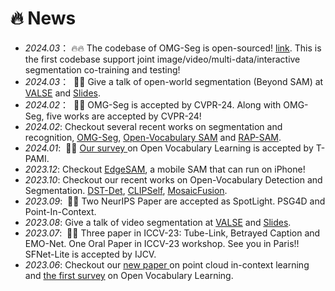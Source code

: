 # 🔥 News
- *2024.03*： 🔥🔥 The codebase of OMG-Seg is open-sourced! [link](https://github.com/lxtGH/OMG-Seg). This is the first codebase support joint image/video/multi-data/interactive segmentation co-training and testing!
- *2024.03*： &nbsp;🎉🎉 Give a talk of open-world segmentation (Beyond SAM) at [VALSE](http://valser.org/) and [Slides](../../project/paper_local/xiangtai_valse_talk_3_20_2024.pdf).
- *2024.02*： &nbsp;🎉🎉 OMG-Seg is accepted by CVPR-24. Along with OMG-Seg, five works are accepted by CVPR-24!
- *2024.02*: Checkout several recent works on segmentation and recognition, [OMG-Seg](https://arxiv.org/abs/2401.10229), [Open-Vocabulary SAM](https://arxiv.org/abs/2401.02955) and [RAP-SAM](https://arxiv.org/abs/2401.10228).
- *2024.01*: &nbsp;🎉🎉 <a href="https://arxiv.org/abs/2306.15880"> Our survey </a> on Open Vocabulary Learning is accepted by T-PAMI.
- *2023.12*: Checkout [EdgeSAM](https://arxiv.org/abs/2312.06660), a mobile SAM that can run on iPhone! 
- *2023.10*: Checkout our recent works on Open-Vocabulary Detection and Segmentation. [DST-Det](https://arxiv.org/abs/2310.01393), [CLIPSelf](https://arxiv.org/abs/2310.01403), [MosaicFusion](https://arxiv.org/abs/2309.13042).
- *2023.09*: &nbsp;🎉🎉 Two NeurIPS Paper are accepted as SpotLight. PSG4D and Point-In-Context.
- *2023.08*: Give a talk of video segmentation at [VALSE](http://valser.org/) and [Slides](../../project/paper_local/talk-valse-8-30-2023.pdf).
- *2023.07*: &nbsp;🎉🎉 Three paper in ICCV-23: Tube-Link, Betrayed Caption and EMO-Net. One Oral Paper in ICCV-23 workshop. See you in Paris!!  SFNet-Lite is accepted by IJCV.
- *2023.06*: Checkout our <a href="https://arxiv.org/abs/2306.08659"> new paper </a> on point cloud in-context learning and <a href="https://arxiv.org/abs/2306.15880"> the first survey</a>  on Open Vocabulary Learning. 

[//]: # (- *2023.03*: Checkout our <a href="https://arxiv.org/abs/2304.09854"> new survey </a> on transformer-based segmentation and detection, Also Video Talk, Chinese, [Link]&#40;https://www.bilibili.com/video/BV1tc411M7DC/?spm_id_from=333.337.search-card.all.click&vd_source=6bb672e5bcff6f43a998d1ba30743967&#41;. )

[//]: # (- *2023.03*：Please checkout our new work, <a href="https://arxiv.org/abs/2303.12782">Tube-Link</a>, the first universal video segmentation framework that outperforms specific video segmentation methods &#40;VIS,VSS,VPS&#41;.)

[//]: # (- *2023.03*：One paper on Panoptic Video Scene Graph Generation &#40;PVSG&#41; is accepted by CVPR-2023.)

[//]: # (- *2022.11*：Two paper on Video Scene Understanding is accepted by T-PAMI.)

[//]: # (- *2022.09*：One paper on Neural Collapse is accepted by NeurIPS-2022. )

[//]: # (- *2022.08*： &nbsp;🎉🎉 Join the MMLab@NTU S-Lab! Our four works &#40;Video K-Net, PanopticPartFormer, FashionFormer, and PolyphonicFormer in CVPR-22/ECCV-22&#41; code are all released. Check out my github homepage.)

[//]: # (- *2022.07*： &nbsp;🎉🎉 Our SFNet-Lite &#40;extension of SFNet-ECCV20&#41; achieve the best mIoU and speed trade-off.)

[//]: # (on multiple driving datasets. SFNet-Lite can obtain 80.1 mIoU while running at 50 FPS, 78.8 mIoU while running at 120 FPS. [Code]&#40;https://github.com/lxtGH/SFSegNets&#41;.)

[//]: # (- *2022.07*: &nbsp;🎉🎉 Three papers are accepted by ECCV-2022. One paper is accepted by ICIP-2022.)

[//]: # (- *2022.07*: &nbsp;🎉🎉 Graduated From PKU. )

[//]: # (- *2022.03*: &nbsp;🎉🎉 Video K-Net is accepted by CVPR-2022 as oral presentation.  )
